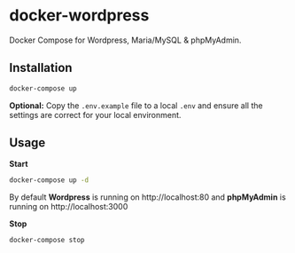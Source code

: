 # docker-wordpress

Docker Compose for Wordpress, Maria/MySQL & phpMyAdmin.

## Installation

```sh
docker-compose up
```

**Optional:** Copy the ```.env.example``` file to a local ```.env``` and ensure all the settings are correct for your local environment.

## Usage

**Start**

```sh
docker-compose up -d
```

By default **Wordpress** is running on http://localhost:80 and **phpMyAdmin** is running on http://localhost:3000

**Stop**

```sh
docker-compose stop
```
